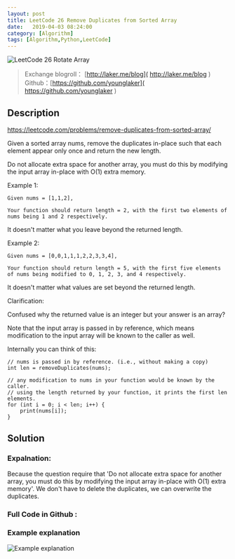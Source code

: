 ```yaml
---
layout: post
title: LeetCode 26 Remove Duplicates from Sorted Array
date:   2019-04-03 08:24:00
category: [Algorithm]
tags: [Algorithm,Python,LeetCode]
---
```


![LeetCode 26 Rotate Array](https://wx4.sinaimg.cn/large/6d184cefgy1g008qty954j20p0046aaf.jpg)

<!--more-->

> Exchange blogroll： [http://laker.me/blog]( http://laker.me/blog )
> Github：[https://github.com/younglaker]( https://github.com/younglaker )


## Description

https://leetcode.com/problems/remove-duplicates-from-sorted-array/

Given a sorted array nums, remove the duplicates in-place such that each element appear only once and return the new length.

Do not allocate extra space for another array, you must do this by modifying the input array in-place with O(1) extra memory.

Example 1:

    Given nums = [1,1,2],

    Your function should return length = 2, with the first two elements of nums being 1 and 2 respectively.

It doesn't matter what you leave beyond the returned length.

Example 2:

    Given nums = [0,0,1,1,1,2,2,3,3,4],

    Your function should return length = 5, with the first five elements of nums being modified to 0, 1, 2, 3, and 4 respectively.

It doesn't matter what values are set beyond the returned length.

Clarification:

Confused why the returned value is an integer but your answer is an array?

Note that the input array is passed in by reference, which means modification to the input array will be known to the caller as well.

Internally you can think of this:

```
// nums is passed in by reference. (i.e., without making a copy)
int len = removeDuplicates(nums);

// any modification to nums in your function would be known by the caller.
// using the length returned by your function, it prints the first len elements.
for (int i = 0; i < len; i++) {
    print(nums[i]);
}
```

## Solution

### Expalnation:

Because the question require that 'Do not allocate extra space for another array, you must do this by modifying the input array in-place with O(1) extra memory'. We don't have to delete the duplicates, we can overwrite the duplicates.

### Full Code in Github :



### Example explanation

![Example explanation](https://ws3.sinaimg.cn/mw690/6d184cefly1g0adk9xo90j217d1vl7u8.jpg)